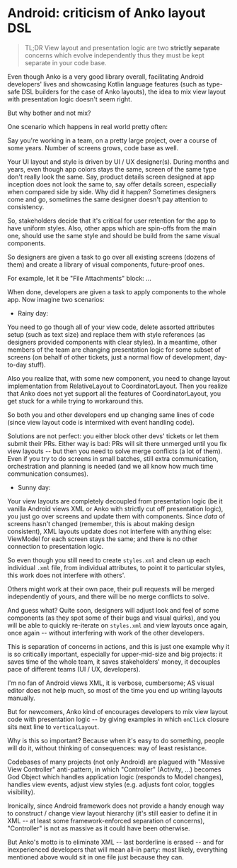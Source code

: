Android: criticism of Anko layout DSL
=======

> TL;DR View layout and presentation logic are two **strictly separate** concerns which evolve independently thus they must be kept separate in your code base.

Even though Anko is a very good library overall, facilitating Android developers' lives and showcasing Kotlin language features (such as type-safe DSL builders for the case of Anko layouts), the idea to mix view layout with presentation logic doesn't seem right.

But why bother and not mix?

One scenario which happens in real world pretty often:

Say you're working in a team, on a pretty large project, over a course of some years. Number of screens grows, code base as well.

Your UI layout and style is driven by UI / UX designer(s). During months and years, even though app colors stays the same, screen of the same type don't really look the same. Say, product details screen designed at app inception does not look the same to, say offer details screen, especially when compared side by side. Why did it happen? Sometimes designers come and go, sometimes the same designer doesn't pay attention to consistency.

So, stakeholders decide that it's critical for user retention for the app to have uniform styles. Also, other apps which are spin-offs from the main one, should use the same style and should be build from the same visual components.

So designers are given a task to go over all existing screens (dozens of them) and create a library of visual components, future-proof ones.

For example, let it be "File Attachments" block: ...

When done, developers are given a task to apply components to the whole app.
Now imagine two scenarios:

* Rainy day:

You need to go though all of your view code, delete assorted attributes setup (such as text size) and replace them with style references (as designers provided components with clear styles). In a meantime, other members of the team are changing presentation logic for some subset of screens (on behalf of other tickets, just a normal flow of development, day-to-day stuff).

Also you realize that, with some new component, you need to change layout implementation from RelativeLayout to CoordinatorLayout. Then you realize that Anko does not yet support all the features of CoordinatorLayout, you get stuck for a while trying to workaround this.

So both you and other developers end up changing same lines of code (since view layout code is intermixed with event handling code).

Solutions are not perfect: you either block other devs' tickets or let them submit their PRs. Either way is bad: PRs will sit there unmerged until you fix view layouts -- but then you need to solve merge conflicts (a lot of them). Even if you try to do screens in small batches, still extra communication, orchestration and planning is needed (and we all know how much time communication consumes).

* Sunny day:

Your view layouts are completely decoupled from presentation logic (be it vanilla Android views XML or Anko with strictly cut off presentation logic), you just go over screens and update them with components. Since _data_ of screens hasn't changed (remember, this is about making design consistent), XML layouts update does not interfere with anything else: ViewModel for each screen stays the same; and there is no other connection to presentation logic.

So even though you still need to create `styles.xml` and clean up each individual `.xml` file, from individual attributes, to point it to particular styles, this work does not interfere with others'.

Others might work at their own pace, their pull requests will be merged independently of yours, and there will be no merge conflicts to solve.

And guess what? Quite soon, designers will adjust look and feel of some components (as they spot some of their bugs and visual quirks), and you will be able to quickly re-iterate on `styles.xml` and view layouts once again, once again -- without interfering with work of the other developers.

This is separation of concerns in actions, and this is just one example why it is so critically important, especially for upper-mid-size and big projects: it saves time of the whole team, it saves stakeholders' money, it decouples pace of different teams (UI / UX, developers).

I'm no fan of Android views XML, it is verbose, cumbersome; AS visual editor does not help much, so most of the time you end up writing layouts manually.

But for newcomers, Anko kind of encourages developers to mix view layout code with presentation logic -- by giving examples in which `onClick` closure sits next line to `verticalLayout`.

Why is this so important? Because when it's easy to do something, people will do it, without thinking of consequences: way of least resistance.

Codebases of many projects (not only Android) are plagued with "Massive View Controller" anti-pattern, in which "Controller" (Activity, ...) becomes God Object which handles application logic (responds to Model changes), handles view events, adjust view styles (e.g. adjusts font color, toggles visibility).

Ironically, since Android framework does not provide a handy enough way to construct / change view layout hierarchy (it's still easier to define it in XML -- at least some framework-enforced separation of concerns), "Controller" is not as massive as it could have been otherwise.

But Anko's motto is to eliminate XML -- last borderline is erased -- and for inexperienced developers that will mean all-in party: most likely, everything mentioned above would sit in one file just because they can.
